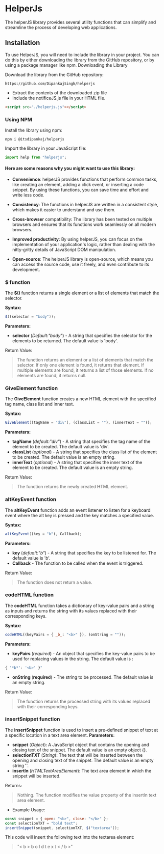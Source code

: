 # HelperJs

The helperJS library provides several utility functions that can simplify and streamline the process of developing web applications.

## Installation

To use HelperJS, you will need to include the library in your project. You can do this by either downloading the library from the GitHub repository, or by using a package manager like npm.
Downloading the Library

Download the library from the GitHub repository:

    https://github.com/DipankajSingh/helperjs

- Extract the contents of the downloaded zip file
- Include the notificeJS.js file in your HTML file.

```html
<script src="./helperjs.js"></script>
```

### Using NPM

Install the library using npm:

```
npm i @itsdipankaj/helperjs
```

Import the library in your JavaScript file:

```js
import help from "helperjs";
```

#### Here are some reasons why you might want to use this library:

- **Convenience**: helperJS provides functions that perform common tasks, like creating an element, adding a click event, or inserting a code snippet. By using these functions, you can save time and effort and write less code.

- **Consistency**: The functions in helperJS are written in a consistent style, which makes it easier to understand and use them.

- **Cross-browser** compatibility: The library has been tested on multiple browsers and ensures that its functions work seamlessly on all modern browsers.

- **Improved productivity**: By using helperJS, you can focus on the implementation of your application's logic, rather than dealing with the nitty-gritty details of JavaScript DOM manipulation.

- **Open-source**: The helperJS library is open-source, which means you can access the source code, use it freely, and even contribute to its development.

### $ function

The **$()** function returns a single element or a list of elements that match the selector.

**Syntax:**

```js
$((selector = "body"));
```

**Parameters:**

- **selector** (_Default:"body"_) - A string that specifies the selector for the elements to be returned. The default value is 'body'.

Return Value:

> The function returns an element or a list of elements that match the selector. If only one element is found, it returns that element. If multiple elements are found, it returns a list of those elements. If no elements are found, it returns null.

### GiveElement function

The **GiveElement** function creates a new HTML element with the specified tag name, class list and inner text.

**Syntax:**

```js
GiveElement((tagName = "div"), (classList = ""), (innerText = ""));
```

**Parameters:**

- **tagName** (_default:"div"_) - A string that specifies the tag name of the element to be created. The default value is 'div'.
- **classList** (_optional_) - A string that specifies the class list of the element to be created. The default value is an empty string.
- **innerText** (_optional_) - A string that specifies the inner text of the element to be created. The default value is an empty string.

Return Value:

> The function returns the newly created HTML element.

### altKeyEvent function

The **altKeyEvent** function adds an event listener to listen for a keyboard event where the alt key is pressed and the key matches a specified value.

**Syntax:**

```js
altKeyEvent((key = "b"), Callback);
```

**Parameters:**

- **key** (_defualt:"b"_) - A string that specifies the key to be listened for. The default value is 'b'.
- **Callback** - The function to be called when the event is triggered.

Return Value:

> The function does not return a value.

### codeHTML function

The **codeHTML** function takes a dictionary of key-value pairs and a string as inputs and returns the string with its values replaced with their corresponding keys.

**Syntax:**

```js
codeHTML((keyPairs = { _b_: "<b>" }), (onString = ""));
```

**Parameters:**

- **keyPairs** (_required_) - An object that specifies the key-value
  pairs to be used for replacing values in the string. The default value is :

```js
{ '*b*': '<b>' }"
```

- **onString** (**required**) - The string to be processed. The default value is an empty string.

Return Value:

> The function returns the processed string with its values replaced with their corresponding keys.

### insertSnippet function

The **insertSnippet** function is used to insert a pre-defined snippet of text at a specific location in a text area element.
**Parameters:**

- **snippet** (_Object_): A JavaScript object that contains the opening and closing text of the snippet. The default value is an empty object {}.
- **selectionTXT** (_String_): The text that will be inserted between the opening and closing text of the snippet. The default value is an empty string ''.
- **insertIn** (_HTMLTextAreaElement_): The text area element in which the snippet will be inserted.

Returns:

> Nothing. The function modifies the value property of the insertIn text area element.

- Example Usage:

```js
const snippet = { open: "<b>", close: "</b>" };
const selectionTXT = "bold text";
insertSnippet(snippet, selectionTXT, $("textarea"));
```

This code will insert the following text into the textarea element:

> "< b > b o l d t e x t < / b >"
